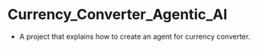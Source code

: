 # Currency_Converter_Agentic_AI
- A project that explains how to create an agent for currency converter.

